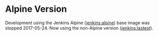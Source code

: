 # Alpine Version

Development using the Jenkins Alpine ([jenkins:alpine](https://hub.docker.com/r/jenkins/jenkins/tags/)) base image was stopped 2017-05-24. Now using the non-Alpine version ([jenkins:lastest](https://hub.docker.com/r/jenkins/jenkins/tags/)).
